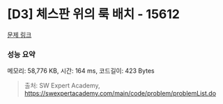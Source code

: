 # [D3] 체스판 위의 룩 배치 - 15612 

[문제 링크](https://swexpertacademy.com/main/code/problem/problemDetail.do?contestProbId=AYOBfxwaAXsDFATW) 

### 성능 요약

메모리: 58,776 KB, 시간: 164 ms, 코드길이: 423 Bytes



> 출처: SW Expert Academy, https://swexpertacademy.com/main/code/problem/problemList.do
